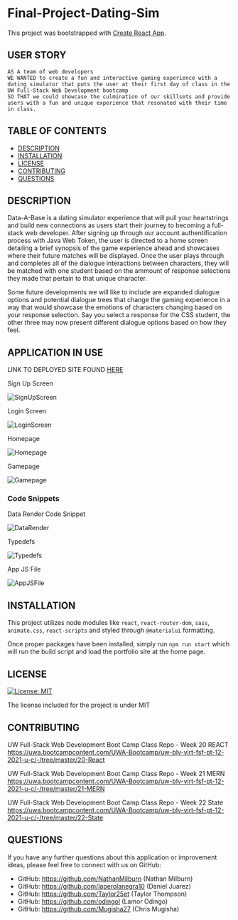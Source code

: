 # Final-Project-Dating-Sim

This project was bootstrapped with [Create React App](https://github.com/facebook/create-react-app).

## USER STORY

    AS A team of web developers
    WE WANTED to create a fun and interactive gaming experience with a dating simulator that puts the user at their first day of class in the UW Full-Stack Web Development bootcamp
    SO THAT we could showcase the culmination of our skillsets and provide users with a fun and unique experience that resonated with their time in class.

## TABLE OF CONTENTS

- [DESCRIPTION](#description)
- [INSTALLATION](#installation)
- [LICENSE](#license)
- [CONTRIBUTING](#contributing)
- [QUESTIONS](#questions)

## DESCRIPTION

Data-A-Base is a dating simulator experience that will pull your heartstrings and build new connections as users start their journey to becoming a full-stack web developer. After signing up through our account authentification process with Java Web Token, the user is directed to a home screen detailing a brief synopsis of the game experience ahead and showcases where their future matches will be displayed. Once the user plays through and completes all of the dialogue interactions between characters, they will be matched with one student based on the ammount of response selections they made that pertain to that unique character. 

Some future developments we will like to include are expanded dialogue options and potential dialogue trees that change the gaming experience in a way that would showcase the emotions of characters changing based on your response selection. Say you select a response for the CSS student, the other three may now present different dialogue options based on how they feel. 


## APPLICATION IN USE

LINK TO DEPLOYED SITE FOUND [HERE](https://calm-hamlet-19238.herokuapp.com/)

Sign Up Screen

![SignUpScreen](./client/public/assets/images/SignUpScreenshot.png "Sign Up Page HERE")

Login Screen

![LoginScreen](./client/public/assets/images/LoginScreenshot.png "Log In Page")

Homepage

![Homepage](./client/public/assets/images/HomePageScreenshot.png "Home Screen")

Gamepage

![Gamepage](./client/public/assets/images/GamePageScreenshot.png)

### Code Snippets

Data Render Code Snippet

![DataRender](./client/public/assets/images/DataRender.PNG "Data Render for Game Page")

Typedefs

![Typedefs](./client/public/assets/images/TypeDefs.PNG "TypeDefs")

App JS File

![AppJSFile](./client/public/assets/images/AppJS.PNG "App JS structuring")


## INSTALLATION

This project utilizes node modules like `react`, `react-router-dom`, `sass`, `animate.css`, `react-scripts` and styled through `@materialui` formatting.

Once proper packages have been installed, simply run `npm run start` which will run the build script and load the portfolio site at the home page.

## LICENSE

[![License: MIT](https://img.shields.io/badge/License-MIT-blue.svg)](https://opensource.org/licenses/MIT)

The license included for the project is under MIT

## CONTRIBUTING

UW Full-Stack Web Development Boot Camp Class Repo - Week 20 REACT
https://uwa.bootcampcontent.com/UWA-Bootcamp/uw-blv-virt-fsf-pt-12-2021-u-c/-/tree/master/20-React


UW Full-Stack Web Development Boot Camp Class Repo - Week 21 MERN
https://uwa.bootcampcontent.com/UWA-Bootcamp/uw-blv-virt-fsf-pt-12-2021-u-c/-/tree/master/21-MERN


UW Full-Stack Web Development Boot Camp Class Repo - Week 22 State
https://uwa.bootcampcontent.com/UWA-Bootcamp/uw-blv-virt-fsf-pt-12-2021-u-c/-/tree/master/22-State

## QUESTIONS

If you have any further questions about this application or improvement ideas, please feel free to connect with us on GitHub:

- GitHub: https://github.com/NathanMilburn (Nathan Milburn)
- GitHub: https://github.com/laperolanegra10 (Daniel Juarez)
- GitHub: https://github.com/Taylor25et (Taylor Thompson)
- GitHub: https://github.com/odingol (Lamor Odingo)
- GitHub: https://github.com/Mugisha27 (Chris Mugisha)

